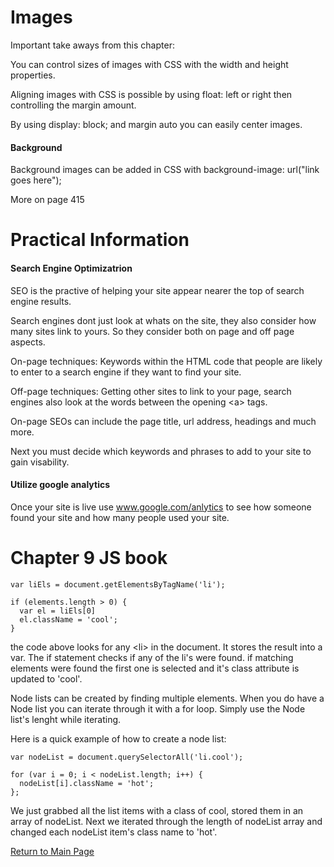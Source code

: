 # Images

Important take aways from this chapter:

You can control sizes of images with CSS with the width and height properties.

Aligning images with CSS is possible by using float: left or right then controlling the margin amount.

By using display: block; and margin auto you can easily center images.

#### Background

Background images can be added in CSS with background-image: url("link goes here");

More on page 415

# Practical Information

#### Search Engine Optimizatrion

SEO is the practive of helping your site appear nearer the top of search engine results.

Search engines dont just look at whats on the site, they also consider how many sites link to yours. So they consider both on page and off page aspects.

On-page techniques: Keywords within the HTML code that people are likely to enter to a search engine if they want to find your site.

Off-page techniques: Getting other sites to link to your page, search engines also look at the words between the opening <a\> tags.

On-page SEOs can include the page title, url address, headings and much more.

Next you must decide which keywords and phrases to add to your site to gain visability. 

#### Utilize google analytics

Once your site is live use www.google.com/anlytics to see how someone found your site and how many people used your site.

# Chapter 9 JS book

```
var liEls = document.getElementsByTagName('li');

if (elements.length > 0) {
  var el = liEls[0]
  el.className = 'cool';
}
```

the code above looks for any <li\> in the document. It stores the result into a var. The if statement checks if any of the li's were found. if matching elements were found the first one is selected and it's class attribute is updated to 'cool'.

Node lists can be created by finding multiple elements. When you do have a Node list you can iterate through it with a for loop. Simply use the Node list's lenght while iterating.

Here is a quick example of how to create a node list:
```
var nodeList = document.querySelectorAll('li.cool');

for (var i = 0; i < nodeList.length; i++) {
  nodeList[i].className = 'hot';
};
```
We just grabbed all the list items with a class of cool, stored them in an array of nodeList. Next we iterated through the length of nodeList array and changed each nodeList item's class name to 'hot'.

[Return to Main Page](https://pydrummer.github.io/pydrummer.github.io-reading-notes-/)
